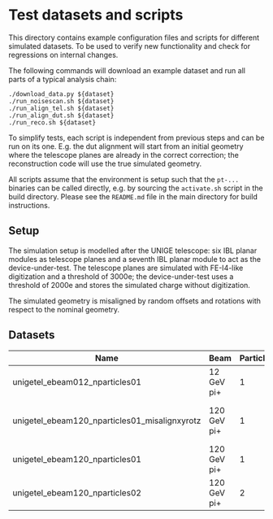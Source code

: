 Test datasets and scripts
=========================

This directory contains example configuration files and scripts for
different simulated datasets. To be used to verify new functionality and
check for regressions on internal changes.

The following commands will download an example dataset and run all
parts of a typical analysis chain:

    ./download_data.py ${dataset}
    ./run_noisescan.sh ${dataset}
    ./run_align_tel.sh ${dataset}
    ./run_align_dut.sh ${dataset}
    ./run_reco.sh ${dataset}

To simplify tests, each script is independent from previous steps and
can be run on its one. E.g. the dut alignment will start from an initial
geometry where the telescope planes are already in the correct
correction; the reconstruction code will use the true simulated
geometry.

All scripts assume that the environment is setup such that the `pt-...`
binaries can be called directly, e.g. by sourcing the `activate.sh`
script in the build directory. Please see the `README.md` file in the
main directory for build instructions.

Setup
-----

The simulation setup is modelled after the UNIGE telescope: six IBL
planar modules as telescope planes and a seventh IBL planar module to
act as the device-under-test. The telescope planes are simulated with
FE-I4-like digitization and a threshold of 3000e; the device-under-test
uses a threshold of 2000e and stores the simulated charge without
digitization.

The simulated geometry is misaligned by random offsets and rotations
with respect to the nominal geometry.

Datasets
--------

| Name | Beam | Particles/event | Comment |
| ---- | ---- | --------------- | ------- |
| unigetel_ebeam012_nparticles01 | 12 GeV pi+ | 1 | |
| unigetel_ebeam120_nparticles01_misalignxyrotz | 120 GeV pi+ | 1 | Only misalignment in x, y, z-rotation |
| unigetel_ebeam120_nparticles01 | 120 GeV pi+ | 1 | |
| unigetel_ebeam120_nparticles02 | 120 GeV pi+ | 2 | |
